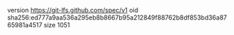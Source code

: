 version https://git-lfs.github.com/spec/v1
oid sha256:ed777a9aa536a295eb8b8667b95a212849f88762b8df853bd36a8765981a4517
size 1051
